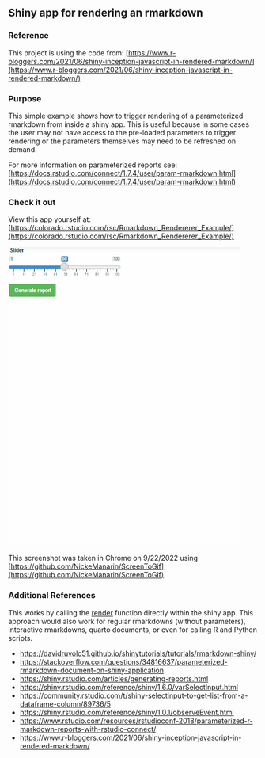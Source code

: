 ## Shiny app for rendering an rmarkdown

### Reference

This project is using the code from: [https://www.r-bloggers.com/2021/06/shiny-inception-javascript-in-rendered-markdown/](https://www.r-bloggers.com/2021/06/shiny-inception-javascript-in-rendered-markdown/)

### Purpose

This simple example shows how to trigger rendering of a parameterized rmarkdown from inside a shiny app. This is useful because in some cases the user may not have access to the pre-loaded parameters to trigger rendering or the parameters themselves may need to be refreshed on demand. 

For more information on parameterized reports see: [https://docs.rstudio.com/connect/1.7.4/user/param-rmarkdown.html](https://docs.rstudio.com/connect/1.7.4/user/param-rmarkdown.html)

### Check it out 

View this app yourself at: [https://colorado.rstudio.com/rsc/Rmarkdown_Rendererer_Example/](https://colorado.rstudio.com/rsc/Rmarkdown_Rendererer_Example/)

![Triggering the Rmarkdown to generate from a Shiny App](Rmarkdown_Rendererer_Example.gif)

This screenshot was taken in Chrome on 9/22/2022 using [https://github.com/NickeManarin/ScreenToGif](https://github.com/NickeManarin/ScreenToGif). 

### Additional References

This works by calling the [render](https://pkgs.rstudio.com/rmarkdown/reference/render.html) function directly within the shiny app. This approach would also work for regular rmarkdowns (without parameters), interactive rmarkdowns, quarto documents, or even for calling R and Python scripts. 

 - https://davidruvolo51.github.io/shinytutorials/tutorials/rmarkdown-shiny/ 
 - https://stackoverflow.com/questions/34816637/parameterized-rmarkdown-document-on-shiny-application
 - https://shiny.rstudio.com/articles/generating-reports.html 
 - https://shiny.rstudio.com/reference/shiny/1.6.0/varSelectInput.html
 - https://community.rstudio.com/t/shiny-selectinput-to-get-list-from-a-dataframe-column/89736/5
 - https://shiny.rstudio.com/reference/shiny/1.0.1/observeEvent.html
 - https://www.rstudio.com/resources/rstudioconf-2018/parameterized-r-markdown-reports-with-rstudio-connect/
 - https://www.r-bloggers.com/2021/06/shiny-inception-javascript-in-rendered-markdown/
